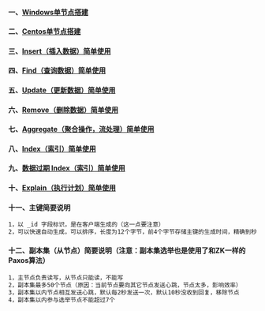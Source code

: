 #### 一、[Windows单节点搭建][1]
#### 二、[Centos单节点搭建][10]
#### 三、[Insert（插入数据）简单使用][2]
#### 四、[Find（查询数据）简单使用][3]
#### 五、[Update（更新数据）简单使用][4]
#### 六、[Remove（删除数据）简单使用][5]
#### 七、[Aggregate（聚合操作，流处理）简单使用][6]
#### 八、[Index（索引）简单使用][7]
#### 九、[数据过期 Index（索引）简单使用][9]
#### 十、[Explain（执行计划）简单使用][8]
#### 十一、主键简要说明
```bash
1，以 _id 字段标识，是在客户端生成的（这一点要注意）
2，可以快速自动生成，可以排序，长度为12个字节，前4个字节存储主键的生成时间，精确到秒
```
#### 十二、副本集（从节点）简要说明（注意：副本集选举也是使用了和ZK一样的Paxos算法）
```bash
1，主节点负责读写，从节点只能读，不能写
2，副本集最多50个节点（原因：当前节点要向其它节点发送心跳，节点太多，影响效率）
3，副本集以内节点相互发送心跳，默认每2秒发送一次，默认10秒没收到回复，移除节点
4，副本集以内参与选举节点不能超过7个
```

[1]: https://github.com/firechiang/mongodb-test/blob/master/doc/windows-install-dev.md
[2]: https://github.com/firechiang/mongodb-test/blob/master/doc/shell_insert_use.md
[3]: https://github.com/firechiang/mongodb-test/blob/master/doc/shell_find_use.md
[4]: https://github.com/firechiang/mongodb-test/blob/master/doc/shell_update_use.md
[5]: https://github.com/firechiang/mongodb-test/blob/master/doc/shell_remove_use.md
[6]: https://github.com/firechiang/mongodb-test/blob/master/doc/shell_aggregate_use.md
[7]: https://github.com/firechiang/mongodb-test/blob/master/doc/shell_index_use.md
[8]: https://github.com/firechiang/mongodb-test/blob/master/doc/shell_explain_use.md
[9]: https://github.com/firechiang/mongodb-test/blob/master/doc/shell_index_use.md#%E5%88%9B%E5%BB%BA%E5%B8%A6%E8%BF%87%E6%9C%9F%E6%97%B6%E9%97%B4%E7%9A%84-index%E7%B4%A2%E5%BC%95%E8%BF%87%E6%9C%9F%E5%90%8E%E6%95%B0%E6%8D%AE%E4%B9%9F%E5%B0%86%E8%A2%AB%E5%88%A0%E9%99%A4%E6%B3%A8%E6%84%8F%E5%8F%AA%E8%83%BD%E5%9C%A8%E6%97%B6%E9%97%B4%E7%B1%BB%E5%9E%8B%E5%AD%97%E6%AE%B5%E4%B8%8A%E4%BD%BF%E7%94%A81-%E8%A1%A8%E7%A4%BA%E7%B4%A2%E5%BC%95%E7%9A%84%E9%94%AE%E5%80%BC%E6%8C%89%E7%85%A7%E4%BB%8E%E5%B0%8F%E5%88%B0%E5%A4%A7%E7%9A%84%E9%A1%BA%E5%BA%8F%E6%8E%92%E5%BA%8F-1-%E8%A1%A8%E7%A4%BA%E7%B4%A2%E5%BC%95%E7%9A%84%E9%94%AE%E5%80%BC%E6%8C%89%E7%85%A7%E4%BB%8E%E5%A4%A7%E5%88%B0%E5%B0%8F%E7%9A%84%E9%A1%BA%E5%BA%8F%E6%8E%92%E5%BA%8F
[10]: https://github.com/firechiang/mongodb-test/blob/master/doc/centos-install-single.md